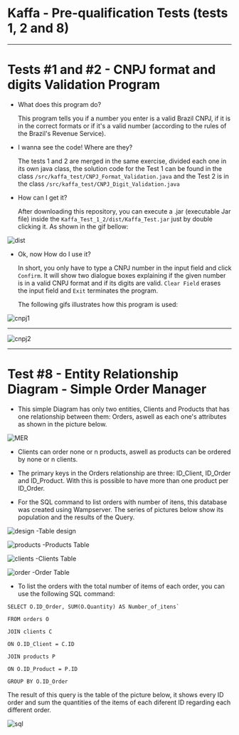 # Kaffa - Pre-qualification Tests (tests 1, 2 and 8)

---

# Tests #1 and #2 - CNPJ format and digits Validation Program

- What does this program do?

  This program tells you if a number you enter is a valid Brazil CNPJ, if it is in the correct formats or if it's a valid number (according to the rules of the Brazil's Revenue Service).


- I wanna see the code! Where are they?

  The tests 1 and 2 are merged in the same exercise, divided each one in its own java class, the solution code for the Test 1 can be found in the class `/src/kaffa_test/CNPJ_Format_Validation.java` and the Test 2 is in the class `/src/kaffa_test/CNPJ_Digit_Validation.java`


- How can I get it?

  After downloading this repository, you can execute a .jar (executable Jar file) inside the `Kaffa_Test_1_2/dist/Kaffa_Test.jar` just by double clicking it. As shown in the gif bellow:
  
![dist](https://user-images.githubusercontent.com/68413884/90218514-5d87a080-ddda-11ea-84f4-2793c901707f.gif)


- Ok, now How do I use it?

  In short, you only have to type a CNPJ number in the input field and click `Confirm`. It will show two dialogue boxes explaining if the given number is in a valid CNPJ format and if its digits are valid. `Clear Field` erases the input field and `Exit` terminates the program.
  
  The following gifs illustrates how this program is used:
  
![cnpj1](https://user-images.githubusercontent.com/68413884/90218080-514f1380-ddd9-11ea-9a55-dbbf038b564b.gif)

---

![cnpj2](https://user-images.githubusercontent.com/68413884/90218092-54e29a80-ddd9-11ea-9c3f-50f4a2d6aa8d.gif)

---

# Test #8 - Entity Relationship Diagram - Simple Order Manager

- This simple Diagram has only two entities, Clients and Products that has one relationship between them: Orders, aswell as each one's attributes as shown in the picture below.

![MER](https://user-images.githubusercontent.com/68413884/90291286-f576a000-de55-11ea-9afa-2544636a9222.jpg)

- Clients can order none or n products, aswell as products can be ordered by none or n clients.

- The primary keys in the Orders relationship are three: ID_Client, ID_Order and ID_Product. With this is possible to have more than one product per ID_Order.

- For the SQL command to list orders with number of itens, this database was created using Wampserver. The series of pictures below show its population and the results of the Query.

![design](https://user-images.githubusercontent.com/68413884/90291287-f60f3680-de55-11ea-90e7-b5f91da797ee.jpg)
-Table design

![products](https://user-images.githubusercontent.com/68413884/90291280-f4457300-de55-11ea-87b9-f66a3f453dff.jpg)
-Products Table

![clients](https://user-images.githubusercontent.com/68413884/90291284-f4de0980-de55-11ea-9e92-47c99a9578b4.jpg)
-Clients Table

![order](https://user-images.githubusercontent.com/68413884/90291285-f576a000-de55-11ea-8134-483f4182d2a8.jpg)
-Order Table

- To list the orders with the total number of items of each order, you can use the following SQL command:
```
SELECT O.ID_Order, SUM(O.Quantity) AS Number_of_itens`

FROM orders O

JOIN clients C

ON O.ID_Client = C.ID

JOIN products P

ON O.ID_Product = P.ID

GROUP BY O.ID_Order
```

The result of this query is the table of the picture below, it shows every ID order and sum the quantities of the items of each diferent ID regarding each different order.

![sql](https://user-images.githubusercontent.com/68413884/90291288-f60f3680-de55-11ea-932f-adf8380e1fd5.jpg)
